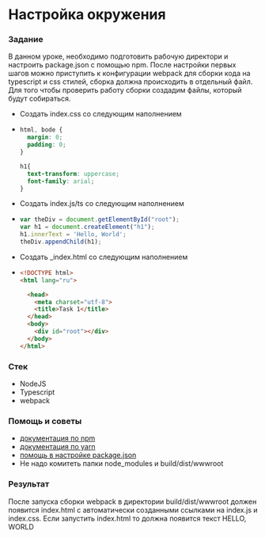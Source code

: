 # Настройка окружения

### Задание

В данном уроке, необходимо подготовить рабочую директори и настроить package.json с помощью npm. После настройки первых шагов можно приступить к конфигурации webpack для сборки кода на typescript и css стилей, сборка должна происходить в отдельный файл. Для того чтобы проверить работу сборки создадим файлы, который будут собираться.

* Создать index.css со следующим наполнением
* ```css
  html, bode {
    margin: 0;
    padding: 0;
  }

  h1{
    text-transform: uppercase;
    font-family: arial;
  }
  ```
* Создать index.js/ts со следующим наполнением

* ```js
  var theDiv = document.getElementById("root");
  var h1 = document.createElement("h1");
  h1.innerText = 'Hello, World';
  theDiv.appendChild(h1);
  ```
* Создать \_index.html со следующим наполнением
* ```html
  <!DOCTYPE html>
  <html lang="ru">

    <head>
      <meta charset="utf-8">
      <title>Task 1</title>
    </head>
    <body>
      <div id="root"></div>
    </body>
  </html>
  ```

### Стек

* NodeJS
* Typescript
* webpack

### Помощь и советы

* [документация по npm](https://docs.npmjs.com)
* [документация по yarn](https://yarnpkg.com/en/docs)
* [помощь в настройке package.json](https://docs.npmjs.com/cli/init)
* Не надо комитеть папки node\_modules и build/dist/wwwroot

### Результат

После запуска сборки webpack в директории build/dist/wwwroot должен появится index.html c автоматически созданными ссылками на index.js и index.css. Если запустить index.html то должна появится текст HELLO, WORLD

